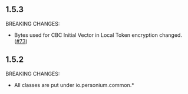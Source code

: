 ## 1.5.3
BREAKING CHANGES:
* Bytes used for CBC Initial Vector in Local Token encryption changed. ([#73](https://github.com/personium/personium-lib-common/issues/73))


## 1.5.2
BREAKING CHANGES:
* All classes are put under io.personium.common.*


